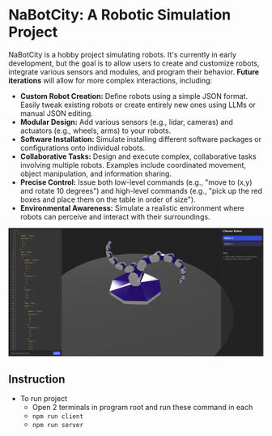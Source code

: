 # NaBotCity: A Robotic Simulation Project

NaBotCity is a hobby project simulating robots. It's currently in early development, but the goal is to allow users to create and customize robots, integrate various sensors and modules, and program their behavior. **Future iterations** will allow for more complex interactions, including:

* **Custom Robot Creation:** Define robots using a simple JSON format. Easily tweak existing robots or create entirely new ones using LLMs or manual JSON editing.
* **Modular Design:**  Add various sensors (e.g., lidar, cameras) and actuators (e.g., wheels, arms) to your robots.
* **Software Installation:**  Simulate installing different software packages or configurations onto individual robots.
* **Collaborative Tasks:**  Design and execute complex, collaborative tasks involving multiple robots.  Examples include coordinated movement, object manipulation, and information sharing.
* **Precise Control:** Issue both low-level commands (e.g., "move to (x,y) and rotate 10 degrees") and high-level commands (e.g., "pick up the red boxes and place them on the table in order of size").
* **Environmental Awareness:** Simulate a realistic environment where robots can perceive and interact with their surroundings.



![](./Documents/Screenshots/V6.png)




## Instruction
- To run project
    - Open 2 terminals in program root and run these command in each
    - `npm run client`
    - `npm run server`

